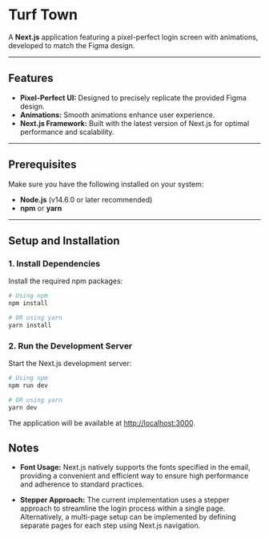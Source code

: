 # Turf Town

A **Next.js** application featuring a pixel-perfect login screen with animations, developed to match the Figma design.

---

## Features

- **Pixel-Perfect UI:** Designed to precisely replicate the provided Figma design.
- **Animations:** Smooth animations enhance user experience.
- **Next.js Framework:** Built with the latest version of Next.js for optimal performance and scalability.

---

## Prerequisites

Make sure you have the following installed on your system:

- **Node.js** (v14.6.0 or later recommended)
- **npm** or **yarn**

---

## Setup and Installation

### 1. Install Dependencies

Install the required npm packages:

```bash
# Using npm
npm install

# OR using yarn
yarn install
```

### 2. Run the Development Server

Start the Next.js development server:

```bash
# Using npm
npm run dev

# OR using yarn
yarn dev
```

The application will be available at [http://localhost:3000](http://localhost:3000).

## Notes

- **Font Usage:** Next.js natively supports the fonts specified in the email, providing a convenient and efficient way to ensure high performance and adherence to standard practices.

- **Stepper Approach:** The current implementation uses a stepper approach to streamline the login process within a single page. Alternatively, a multi-page setup can be implemented by defining separate pages for each step using Next.js navigation.
